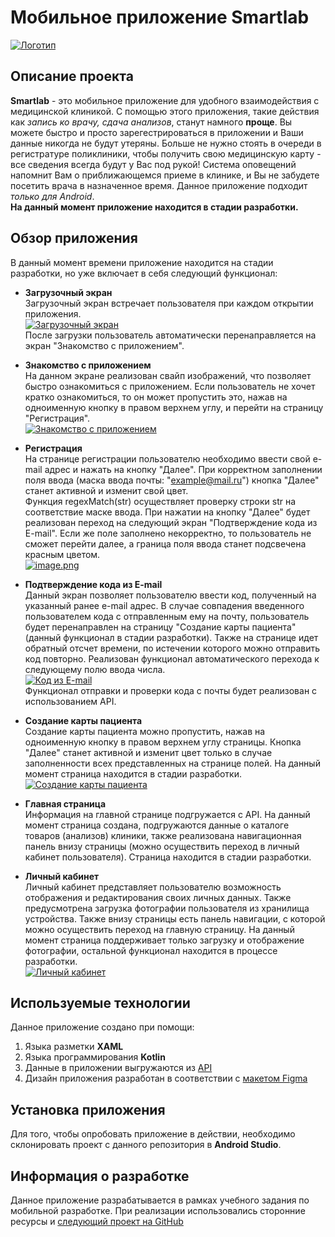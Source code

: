 # Мобильное приложение Smartlab
[![Логотип](https://i.postimg.cc/QtgdgTfM/image.png)](https://postimg.cc/YG97MhKc "Логотип приложения")

## Описание проекта
**Smartlab** - это мобильное приложение для удобного взаимодействия с медицинской клиникой. С помощью этого приложения, такие действия как *запись ко врачу, сдача анализов*, станут намного **проще**. Вы можете быстро и просто зарегестрироваться в приложении и Ваши данные никогда не будут утеряны. Больше не нужно стоять в очереди в регистратуре поликлиники, чтобы получить свою медицинскую карту - все сведения всегда будут у Вас под рукой! Система оповещений напомнит Вам о приближающемся приеме в клинике, и Вы не забудете посетить врача в назначенное время. Данное приложение подходит *только для Android*.</br>
**На данный момент приложение находится в стадии разработки.**

## Обзор приложения
В данный момент времени приложение находится на стадии разработки, но уже включает в себя следующий функционал:
+ **Загрузочный экран** </br>
  Загрузочный экран встречает пользователя при каждом открытии приложения.</br>
  [![Загрузочный экран](https://i.postimg.cc/QdZLrdsQ/image.png)](https://postimg.cc/Tp0NVGK1 "Загрузочный экран") </br>
  После загрузки пользователь автоматически перенаправляется на экран "Знакомство с приложением".
+ **Знакомство с приложением** </br>
  На данном экране реализован свайп изображений, что позволяет быстро ознакомиться с приложением. Если пользователь не хочет кратко ознакомиться, то он может пропустить это, нажав на одноименную кнопку в правом верхнем углу, и перейти на страницу "Регистрация".</br>
  [![Знакомство с приложением](https://i.postimg.cc/6qRhtwLS/image.png)](https://postimg.cc/YLrFz5Pf "Знакомство с приложением")
+ **Регистрация** </br>
  На странице регистрации пользователю необходимо ввести свой e-mail адрес и нажать на кнопку "Далее". При корректном заполнении поля ввода (маска ввода почты: "example@mail.ru") кнопка "Далее" станет активной и изменит свой цвет.</br>
  Функция regexMatch(str) осуществляет проверку строки str на соответствие маске ввода.
  При нажатии на кнопку "Далее" будет реализован переход на следующий экран "Подтверждение кода из E-mail". Если же поле заполнено некорректно, то пользователь не сможет перейти далее, а граница поля ввода станет подсвечена красным цветом.</br>
  [![image.png](https://i.postimg.cc/qR16C74S/image.png)](https://postimg.cc/47hxDsKQ)</br>
  
  
+ **Подтверждение кода из E-mail** </br>
  Данный экран позволяет пользователю ввести код, полученный на указанный ранее e-mail адрес. В случае совпадения введенного пользователем кода с отправленным ему на почту, пользователь будет перенаправлен на страницу "Создание карты пациента" (данный функционал в стадии разработки). Также на странице идет обратный отсчет времени, по истечении которого можно отправить код повторно. Реализован функционал автоматического перехода к следующему полю ввода числа.</br>
  [![Код из E-mail](https://i.postimg.cc/sfNp0By2/image.png)](https://postimg.cc/Dm1JSwSV "Код из E-mail")</br>
  Функционал отправки и проверки кода с почты будет реализован с использованием API.
+ **Создание карты пациента** </br>
  Создание карты пациента можно пропустить, нажав на одноименную кнопку в правом верхнем углу страницы. Кнопка "Далее" станет активной и изменит цвет только в случае заполненности всех представленных на странице полей. На данный момент страница находится в стадии разработки.</br>
  [![Создание карты пациента](https://i.postimg.cc/5NmCvpgD/image.png)](https://postimg.cc/4mmyR6r1 "Создание карты пациента")
+ **Главная страница** </br>
  Информация на главной странице подгружается с API. На данный момент страница создана, подгружаются данные о каталоге товаров (анализов) клиники, также реализована навигационная панель внизу страницы (можно осуществить переход в личный кабинет пользователя). Страница находится в стадии разработки.
+ **Личный кабинет** </br>
  Личный кабинет представляет пользователю возможность отображения и редактирования своих личных данных. Также предусмотрена загрузка фотографии пользователя из хранилища устройства. Также внизу страницы есть панель навигации, с которой можно осуществить переход на главную страницу. На данный момент страница поддерживает только загрузку и отображение фотографии, остальной функционал находится в процессе разработки.</br>
  [![Личный кабинет](https://i.postimg.cc/506tHSyd/image.png)](https://postimg.cc/xJVQhHLt "Личный кабинет")
## Используемые технологии
Данное приложение создано при помощи:
1. Языка разметки **XAML**
2. Языка программирования **Kotlin**
3. Данные в приложении выгружаются из [API](https://iis.ngknn.ru/NGKNN/%D0%9C%D0%B0%D0%BC%D1%88%D0%B5%D0%B2%D0%B0%D0%AE%D0%A1/MedicMadlab/ "Ссылка на API")
4. Дизайн приложения разработан в соответствии с [макетом Figma](https://www.figma.com/files/recents-and-sharing/recently-viewed?fuid=1080409112646483635 "Ссылка на макет Figma")

## Установка приложения
Для того, чтобы опробовать приложение в действии, необходимо склонировать проект с данного репозитория в **Android Studio**. 
## Информация о разработке
Данное приложение разрабатывается в рамках учебного задания по мобильной разработке. При реализации использовались сторонние ресурсы и [следующий проект на GitHub](https://github.com/Julia-Mamsheva/Example_Connection_Api "Ссылка на проект GitHub")
